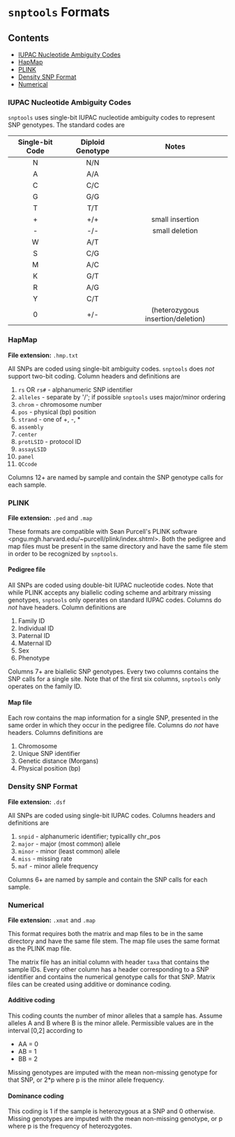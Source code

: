 # `snptools` Formats

## Contents
   - [IUPAC Nucleotide Ambiguity Codes](#iupac-nucleotide-ambiguity-codes)
   - [HapMap](#hapmap)
   - [PLINK](#plink)
   - [Density SNP Format](#density-snp-format)
   - [Numerical](#numerical)

### IUPAC Nucleotide Ambiguity Codes

`snptools` uses single-bit IUPAC nucleotide ambiguity codes to represent SNP genotypes. The standard codes are

| Single-bit Code | Diploid Genotype | Notes                             |
|:---------------:|:----------------:|:---------------------------------:|
| N               | N/N              |                                   |
| A               | A/A              |                                   |
| C               | C/C              |                                   |
| G               | G/G              |                                   |
| T               | T/T              |                                   |
| +               | +/+              | small insertion                   |
| -               | -/-              | small deletion                    |
| W               | A/T              |                                   |
| S               | C/G              |                                   |
| M               | A/C              |                                   |
| K               | G/T              |                                   |
| R               | A/G              |                                   |
| Y               | C/T              |                                   |
| 0               | +/-              | (heterozygous insertion/deletion) |

### HapMap

**File extension:** `.hmp.txt`

All SNPs are coded using single-bit ambiguity codes. `snptools` does *not* support two-bit coding. Column headers and definitions are
1. `rs` OR `rs#` - alphanumeric SNP identifier
2. `alleles` - separate by '/'; if possible `snptools` uses major/minor ordering
3. `chrom` - chromosome number
4. `pos` - physical (bp) position
5. `strand` - one of +, -, *
6. `assembly`
7. `center`
8. `protLSID` - protocol ID
9. `assayLSID`
10. `panel`
11. `QCcode`

Columns 12+ are named by sample and contain the SNP genotype calls for each sample.

### PLINK

**File extension:** `.ped` and `.map`

These formats are compatible with Sean Purcell's PLINK software <pngu.mgh.harvard.edu/~purcell/plink/index.shtml>. Both the pedigree and map files must be present in the same directory and have the same file stem in order to be recognized by `snptools`.

#### Pedigree file

All SNPs are coded using double-bit IUPAC nucleotide codes. Note that while PLINK accepts any biallelic coding scheme and arbitrary missing genotypes, `snptools` only operates on standard IUPAC codes. Columns do *not* have headers. Column definitions are
1. Family ID
2. Individual ID
3. Paternal ID
4. Maternal ID
5. Sex
6. Phenotype

Columns 7+ are biallelic SNP genotypes. Every two columns contains the SNP calls for a single site. Note that of the first six columns, `snptools` only operates on the family ID.

#### Map file

Each row contains the map information for a single SNP, presented in the same order in which they occur in the pedigree file. Columns do *not* have headers. Columns definitions are
1. Chromosome
2. Unique SNP identifier
3. Genetic distance (Morgans)
4. Physical position (bp)

### Density SNP Format

**File extension:** `.dsf`

All SNPs are coded using single-bit IUPAC codes. Columns headers and definitions are
1. `snpid` - alphanumeric identifier; typicallly chr_pos
2. `major` - major (most common) allele
3. `minor` - minor (least common) allele
4. `miss` - missing rate
5. `maf` - minor allele frequency

Columns 6+ are named by sample and contain the SNP calls for each sample.

### Numerical

**File extension:** `.xmat` and `.map`

This format requires both the matrix and map files to be in the same directory and have the same file stem. The map file uses the same format as the PLINK map file.

The matrix file has an initial column with header `taxa` that contains the sample IDs. Every other column has a header corresponding to a SNP identifier and contains the numerical genotype calls for that SNP. Matrix files can be created using additive or dominance coding.

#### Additive coding

This coding counts the number of minor alleles that a sample has. Assume alleles A and B where B is the minor allele. Permissible values are in the interval [0,2] according to
- AA = 0
- AB = 1
- BB = 2

Missing genotypes are imputed with the mean non-missing genotype for that SNP, or 2*p where p is the minor allele frequency.

#### Dominance coding

This coding is 1 if the sample is heterozygous at a SNP and 0 otherwise. Missing genotypes are imputed with the mean non-missing genotype, or p where p is the frequency of heterozygotes.
